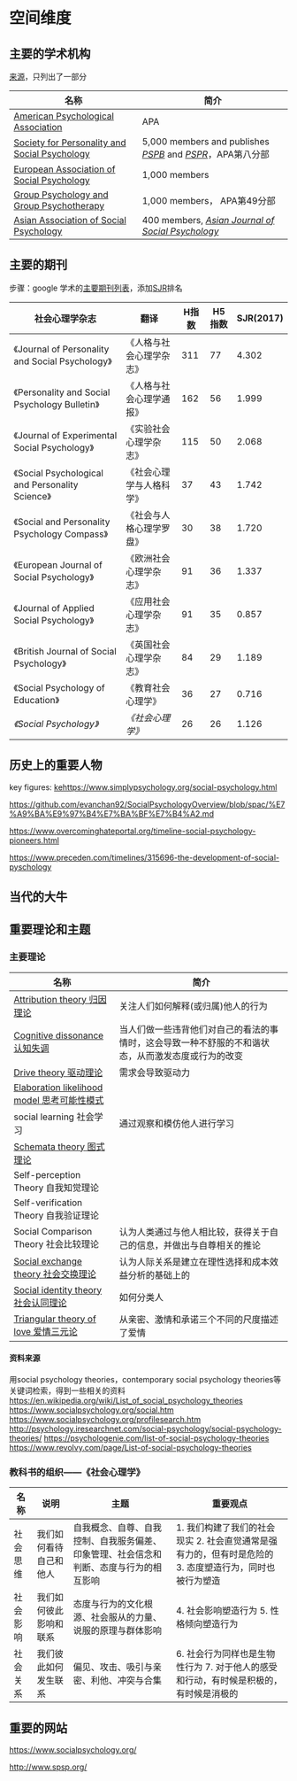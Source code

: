# 空间维度

## 主要的学术机构

[来源](<https://www.socialpsychology.org/psych.htm>)，只列出了一部分

| 名称                                                         | 简介                                                         |
| ------------------------------------------------------------ | ------------------------------------------------------------ |
| [American Psychological Association](http://www.apa.org/)    | APA                                                          |
| [Society for Personality and Social Psychology](http://www.spsp.org/) | 5,000 members and publishes [*PSPB*](http://spsp.org/publications/personality-and-social-psychology-bulletin/) and [*PSPR*](http://spsp.org/publications/personality-and-social-psychology-review/)，APA第八分部 |
| [European Association of Social Psychology](http://www.easp.eu/) | 1,000 members                                                |
| [Group Psychology and Group Psychotherapy](http://www.apa49.org/) | 1,000 members， APA第49分部                                  |
| [Asian Association of Social Psychology](http://www.asiansocialpsych.org/) | 400 members, [*Asian Journal of Social Psychology*](http://www.wiley.com/bw/journal.asp?ref=1367-2223) |



## 主要的期刊

步骤：google 学术的[主要期刊列表](<https://scholar.google.com/citations?view_op=top_venues&hl=en&vq=med_socialpsychology>)，添加[SJR](<https://www.scimagojr.com/>)排名

| 社会心理学杂志                                   | 翻译                     | H指数 | H5指数 | SJR(2017) |
| ------------------------------------------------ | ------------------------ | ----- | ------ | --------- |
| 《Journal of Personality and Social Psychology》 | 《人格与社会心理学杂志》 | 311   | 77     | 4.302     |
| 《Personality and Social Psychology Bulletin》   | 《人格与社会心理学通报》 | 162   | 56     | 1.999     |
| 《Journal of Experimental Social Psychology》    | 《实验社会心理学杂志》   | 115   | 50     | 2.068     |
| 《Social Psychological and Personality Science》 | 《社会心理学与人格科学》 | 37    | 43     | 1.742     |
| 《Social and Personality Psychology Compass》    | 《社会与人格心理学罗盘》 | 30    | 38     | 1.720     |
| 《European Journal of Social Psychology》        | 《欧洲社会心理学杂志》   | 91    | 36     | 1.337     |
| 《Journal of Applied Social Psychology》         | 《应用社会心理学杂志》   | 91    | 35     | 0.857     |
| 《British Journal of Social Psychology》         | 《英国社会心理学杂志》   | 84    | 29     | 1.189     |
| 《Social Psychology of Education》               | 《教育社会心理学》       | 36    | 27     | 0.716     |
| *《Social Psychology》*                          | *《社会心理学》*         | 26    | 26     | 1.126     |

## 历史上的重要人物

key figures: <kehttps://www.simplypsychology.org/social-psychology.html>

https://github.com/evanchan92/SocialPsychologyOverview/blob/spac/%E7%A9%BA%E9%97%B4%E7%BA%BF%E7%B4%A2.md

https://www.overcominghateportal.org/timeline-social-psychology-pioneers.html

<https://www.preceden.com/timelines/315696-the-development-of-social-pyschology>



## 当代的大牛

## 重要理论和主题
### 主要理论

| 名称                                                         | 简介                                                         |
| ------------------------------------------------------------ | ------------------------------------------------------------ |
| [Attribution theory 归因理论](https://en.wikipedia.org/wiki/Attribution_theory) | 关注人们如何解释(或归属)他人的行为                           |
| [Cognitive dissonance 认知失调](https://en.wikipedia.org/wiki/Cognitive_dissonance) | 当人们做一些违背他们对自己的看法的事情时，这会导致一种不舒服的不和谐状态，从而激发态度或行为的改变 |
| [Drive theory 驱动理论](https://en.wikipedia.org/wiki/Drive_theory_(social_psychology)) | 需求会导致驱动力                                             |
| [Elaboration likelihood model 思考可能性模式](https://en.wikipedia.org/wiki/Elaboration_likelihood_model) |                                                              |
| social learning 社会学习                                     | 通过观察和模仿他人进行学习                                   |
| [Schemata theory 图式理论](https://en.wikipedia.org/wiki/Schemata_theory) |                                                              |
| Self-perception Theory 自我知觉理论                          |                                                              |
| Self-verification Theory 自我验证理论                        |                                                              |
| Social Comparison Theory 社会比较理论                        | 认为人类通过与他人相比较，获得关于自己的信息，并做出与自尊相关的推论 |
| [Social exchange theory 社会交换理论](https://en.wikipedia.org/wiki/Social_exchange_theory) | 认为人际关系是建立在理性选择和成本效益分析的基础上的         |
| [Social identity theory 社会认同理论](https://en.wikipedia.org/wiki/Social_identity) | 如何分类人                                                   |
| [Triangular theory of love 爱情三元论](https://en.wikipedia.org/wiki/Triangular_theory_of_love) | 从亲密、激情和承诺三个不同的尺度描述了爱情                   |




#### 资料来源
用social psychology theories，contemporary social psychology theories等关键词检索，得到一些相关的资料
https://en.wikipedia.org/wiki/List_of_social_psychology_theories
https://www.socialpsychology.org/social.htm
https://www.socialpsychology.org/profilesearch.htm
http://psychology.iresearchnet.com/social-psychology/social-psychology-theories/
https://psychologenie.com/list-of-social-psychology-theories
https://www.revolvy.com/page/List-of-social-psychology-theories



### 教科书的组织——《社会心理学》

| 名称     | 说明                   | 主题                                                         | 重要观点                                                     |
| -------- | ---------------------- | ------------------------------------------------------------ | ------------------------------------------------------------ |
| 社会思维 | 我们如何看待自己和他人 | 自我概念、自尊、自我控制、自我服务偏差、印象管理、社会信念和判断、态度与行为的相互影响 | 1. 我们构建了我们的社会现实  2. 社会直觉通常是强有力的，但有时是危险的 3. 态度塑造行为，同时也被行为塑造 |
| 社会影响 | 我们如何彼此影响和联系 | 态度与行为的文化根源、社会服从的力量、说服的原理与群体影响   | 4. 社会影响塑造行为 5. 性格倾向塑造行为                      |
| 社会关系 | 我们彼此如何发生联系   | 偏见、攻击、吸引与亲密、利他、冲突与合集                     | 6. 社会行为同样也是生物性行为 7. 对于他人的感受和行动，有时候是积极的，有时候是消极的 |



## 重要的网站

<https://www.socialpsychology.org/>

<http://www.spsp.org/>


